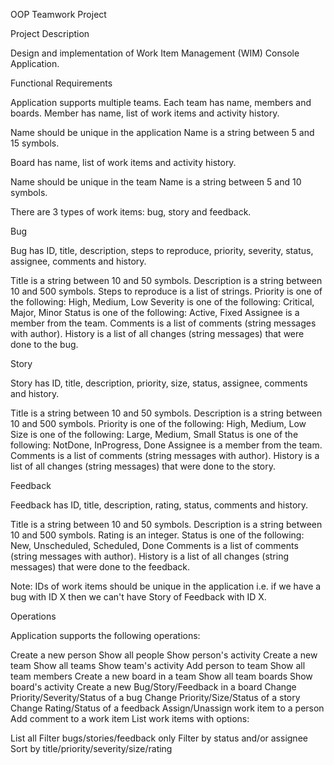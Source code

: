 OOP Teamwork Project

Project Description

Design and implementation of Work Item Management (WIM) Console Application.

Functional Requirements

Application supports multiple teams.
Each team has name, members and boards.
Member has name, list of work items and activity history.

Name should be unique in the application
Name is a string between 5 and 15 symbols.

Board has name, list of work items and activity history.

Name should be unique in the team
Name is a string between 5 and 10 symbols.

There are 3 types of work items: bug, story and feedback.

Bug

Bug has ID, title, description, steps to reproduce, priority, severity, status, assignee, comments and history.

Title is a string between 10 and 50 symbols.
Description is a string between 10 and 500 symbols.
Steps to reproduce is a list of strings.
Priority is one of the following: High, Medium, Low
Severity is one of the following: Critical, Major, Minor
Status is one of the following: Active, Fixed
Assignee is a member from the team.
Comments is a list of comments (string messages with author).
History is a list of all changes (string messages) that were done to the bug.


Story

Story has ID, title, description, priority, size, status, assignee, comments and history.

Title is a string between 10 and 50 symbols.
Description is a string between 10 and 500 symbols.
Priority is one of the following: High, Medium, Low
Size is one of the following: Large, Medium, Small
Status is one of the following: NotDone, InProgress, Done
Assignee is a member from the team.
Comments is a list of comments (string messages with author).
History is a list of all changes (string messages) that were done to the story.


Feedback

Feedback has ID, title, description, rating, status, comments and history.

Title is a string between 10 and 50 symbols.
Description is a string between 10 and 500 symbols.
Rating is an integer.
Status is one of the following: New, Unscheduled, Scheduled, Done
Comments is a list of comments (string messages with author).
History is a list of all changes (string messages) that were done to the feedback.

Note: IDs of work items should be unique in the application i.e. if we have a bug with ID X then we can't have Story of Feedback with ID X.

Operations

Application supports the following operations:

Create a new person
Show all people
Show person's activity
Create a new team
Show all teams
Show team's activity
Add person to team
Show all team members
Create a new board in a team
Show all team boards
Show board's activity
Create a new Bug/Story/Feedback in a board
Change Priority/Severity/Status of a bug
Change Priority/Size/Status of a story
Change Rating/Status of a feedback
Assign/Unassign work item to a person
Add comment to a work item
List work items with options:

List all
Filter bugs/stories/feedback only
Filter by status and/or assignee
Sort by title/priority/severity/size/rating
